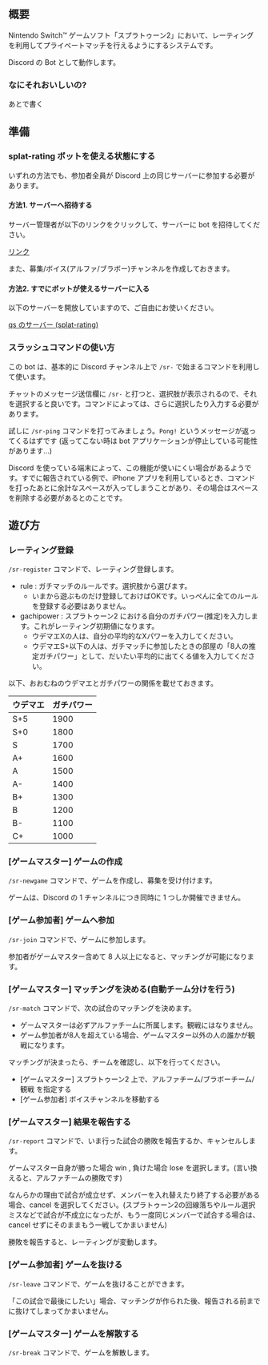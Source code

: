 ## 概要

Nintendo Switch™ ゲームソフト「スプラトゥーン2」において、レーティングを利用してプライベートマッチを行えるようにするシステムです。

Discord の Bot として動作します。

### なにそれおいしいの?

あとで書く

## 準備

### splat-rating ボットを使える状態にする

いずれの方法でも、参加者全員が Discord 上の同じサーバーに参加する必要があります。

#### 方法1. サーバーへ招待する

サーバー管理者が以下のリンクをクリックして、サーバーに bot を招待してください。

[リンク](https://discord.com/api/oauth2/authorize?client_id=924305425099280434&permissions=16787520&scope=bot%20applications.commands)

また、募集/ボイス(アルファ/ブラボー)チャンネルを作成しておきます。

#### 方法2. すでにボットが使えるサーバーに入る

以下のサーバーを開放していますので、ご自由にお使いください。

[qs のサーバー (splat-rating)](https://discord.gg/2TZeFa66ut)

### スラッシュコマンドの使い方

この bot は、基本的に Discord チャンネル上で `/sr-` で始まるコマンドを利用して使います。

チャットのメッセージ送信欄に `/sr-` と打つと、選択肢が表示されるので、それを選択すると良いです。コマンドによっては、さらに選択したり入力する必要があります。

試しに `/sr-ping` コマンドを打ってみましょう。`Pong!` というメッセージが返ってくるはずです (返ってこない時は bot アプリケーションが停止している可能性があります...)

Discord を使っている端末によって、この機能が使いにくい場合があるようです。すでに報告されている例で、iPhone アプリを利用しているとき、コマンドを打ったあとに余計なスペースが入ってしまうことがあり、その場合はスペースを削除する必要があるとのことです。

## 遊び方

### レーティング登録

`/sr-register` コマンドで、レーティング登録します。

- rule : ガチマッチのルールです。選択肢から選びます。
  - いまから遊ぶものだけ登録しておけばOKです。いっぺんに全てのルールを登録する必要はありません。
- gachipower : スプラトゥーン2 における自分のガチパワー(推定)を入力します。これがレーティング初期値になります。
  - ウデマエXの人は、自分の平均的なXパワーを入力してください。
  - ウデマエS+以下の人は、ガチマッチに参加したときの部屋の「8人の推定ガチパワー」として、だいたい平均的に出てくる値を入力してください。

以下、おおむねのウデマエとガチパワーの関係を載せておきます。

|ウデマエ|ガチパワー|
|:--|:--|
|S+5|1900|
|S+0|1800|
|S|1700|
|A+|1600|
|A|1500|
|A-|1400|
|B+|1300|
|B|1200|
|B-|1100|
|C+|1000|

### [ゲームマスター] ゲームの作成

`/sr-newgame` コマンドで、ゲームを作成し、募集を受け付けます。

ゲームは、Discord の 1 チャンネルにつき同時に 1 つしか開催できません。

### [ゲーム参加者] ゲームへ参加

`/sr-join` コマンドで、ゲームに参加します。

参加者がゲームマスター含めて 8 人以上になると、マッチングが可能になります。

### [ゲームマスター] マッチングを決める(自動チーム分けを行う)

`/sr-match` コマンドで、次の試合のマッチングを決めます。

- ゲームマスターは必ずアルファチームに所属します。観戦にはなりません。
- ゲーム参加者が8人を超えている場合、ゲームマスター以外の人の誰かが観戦になります。

マッチングが決まったら、チームを確認し、以下を行ってください。

- [ゲームマスター] スプラトゥーン2 上で、アルファチーム/ブラボーチーム/観戦 を指定する
- [ゲーム参加者] ボイスチャンネルを移動する

### [ゲームマスター] 結果を報告する

`/sr-report` コマンドで、いま行った試合の勝敗を報告するか、キャンセルします。

ゲームマスター自身が勝った場合 win , 負けた場合 lose を選択します。(言い換えると、アルファチームの勝敗です)

なんらかの理由で試合が成立せず、メンバーを入れ替えたり終了する必要がある場合、cancel を選択してください。(スプラトゥーン2の回線落ちやルール選択ミスなどで試合が不成立になったが、もう一度同じメンバーで試合する場合は、cancel せずにそのままもう一戦してかまいません)

勝敗を報告すると、レーティングが変動します。

### [ゲーム参加者] ゲームを抜ける

`/sr-leave` コマンドで、ゲームを抜けることができます。

「この試合で最後にしたい」場合、マッチングが作られた後、報告される前までに抜けてしまってかまいません。

### [ゲームマスター] ゲームを解散する

`/sr-break` コマンドで、ゲームを解散します。
